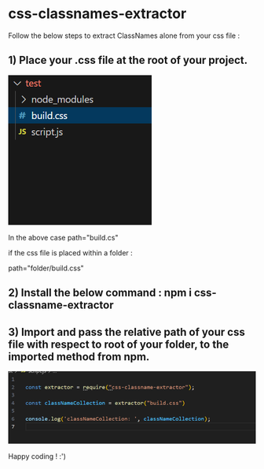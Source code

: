 ﻿# css-classnames-extractor

Follow the below steps to extract ClassNames alone from your css file :

## 1) Place your .css file at the root of your project.

![alt text](image.png)

In the above case path="build.cs"

if the css file is placed within a folder :

path="folder/build.css"

## 2) Install the below command : npm i css-classname-extractor

## 3) Import and pass the relative path of your css file with respect to root of your folder, to the imported method from npm.

![alt text](image-1.png)

Happy coding ! :')
